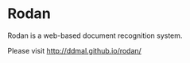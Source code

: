 Rodan
=====

Rodan is a web-based document recognition system.

Please visit http://ddmal.github.io/rodan/
